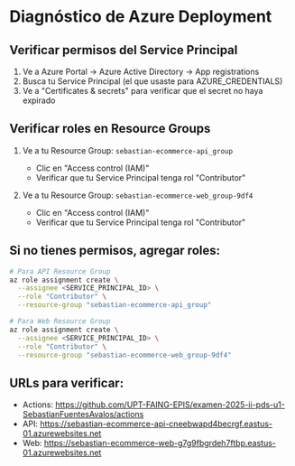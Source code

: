 # Diagnóstico de Azure Deployment

## Verificar permisos del Service Principal

1. Ve a Azure Portal → Azure Active Directory → App registrations
2. Busca tu Service Principal (el que usaste para AZURE_CREDENTIALS)
3. Ve a "Certificates & secrets" para verificar que el secret no haya expirado

## Verificar roles en Resource Groups

1. Ve a tu Resource Group: `sebastian-ecommerce-api_group`
   - Clic en "Access control (IAM)"
   - Verificar que tu Service Principal tenga rol "Contributor"

2. Ve a tu Resource Group: `sebastian-ecommerce-web_group-9df4`
   - Clic en "Access control (IAM)" 
   - Verificar que tu Service Principal tenga rol "Contributor"

## Si no tienes permisos, agregar roles:

```bash
# Para API Resource Group
az role assignment create \
  --assignee <SERVICE_PRINCIPAL_ID> \
  --role "Contributor" \
  --resource-group "sebastian-ecommerce-api_group"

# Para Web Resource Group  
az role assignment create \
  --assignee <SERVICE_PRINCIPAL_ID> \
  --role "Contributor" \
  --resource-group "sebastian-ecommerce-web_group-9df4"
```

## URLs para verificar:
- Actions: https://github.com/UPT-FAING-EPIS/examen-2025-ii-pds-u1-SebastianFuentesAvalos/actions
- API: https://sebastian-ecommerce-api-cneebwapd4becrgf.eastus-01.azurewebsites.net
- Web: https://sebastian-ecommerce-web-g7g9fbgrdeh7ftbp.eastus-01.azurewebsites.net